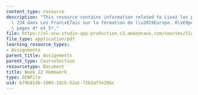 ```yaml
---
content_type: resource
description: "This resource contains information related to Lisez les pages 228 \xE0\
  \ 234 dans Les Fran\xE7ais sur la formation de l\u2019Europe. R\xE9pondez aux questions\
  \ pages 4* et 5*."
file: https://ol-ocw-studio-app-production.s3.amazonaws.com/courses/21g-315-cross-cultural-perspectives-on-contemporary-french-society-fall-2011/b79b814b10052dcb52ac72b2af3e206c_MIT21G_315F11_hmkwk12.pdf
file_type: application/pdf
learning_resource_types:
- Assignments
parent_title: Assignments
parent_type: CourseSection
resourcetype: Document
title: Week 12 Homework
type: OCWFile
uid: b79b814b-1005-2dcb-52ac-72b2af3e206c
---
```

